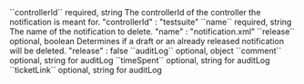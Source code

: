 <tr>
<td>``controllerId``</td>
<td>required, string</td>
<td>The controllerId of the controller the notification is meant for.</td>
<td>"controllerId" : "testsuite"</td>
<td></td>
</tr>
<tr>
<td>``name``</td>
<td>required, string</td>
<td>The name of the notification to delete.</td>
<td>"name" : "notification.xml"</td>
<td></td>
</tr>
<tr>
<td>``release``</td>
<td>optional, boolean</td>
<td>Determines if a draft or an already released notification will be deleted.</td>
<td>"release" : false</td>
<td></td>
</tr>
<tr>
<td>``auditLog``</td>
<td>optional, object</td>
<td></td>
<td></td>
<td></td>
</tr>
<tr>
<td style="padding-left:20px;">``comment``</td>
<td>optional, string</td>
<td>for auditLog</td>
<td></td>
<td></td>
</tr>
<tr>
<td style="padding-left:20px;">``timeSpent``</td>
<td>optional, string</td>
<td>for auditLog</td>
<td></td>
<td></td>
</tr>
<tr>
<td style="padding-left:20px;">``ticketLink``</td>
<td>optional, string</td>
<td>for auditLog</td>
<td></td>
<td></td>
</tr>
